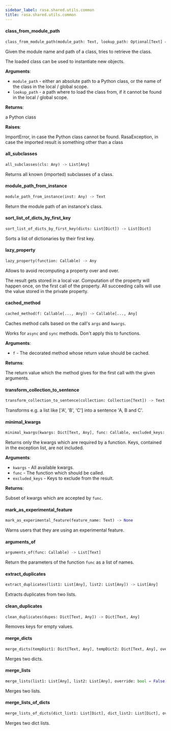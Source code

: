 ```yaml
---
sidebar_label: rasa.shared.utils.common
title: rasa.shared.utils.common
---
```

#### class\_from\_module\_path

```python
class_from_module_path(module_path: Text, lookup_path: Optional[Text] = None) -> Type
```

Given the module name and path of a class, tries to retrieve the class.

The loaded class can be used to instantiate new objects.

**Arguments**:

- `module_path` - either an absolute path to a Python class,
  or the name of the class in the local / global scope.
- `lookup_path` - a path where to load the class from, if it cannot
  be found in the local / global scope.
  

**Returns**:

  a Python class
  

**Raises**:

  ImportError, in case the Python class cannot be found.
  RasaException, in case the imported result is something other than a class

#### all\_subclasses

```python
all_subclasses(cls: Any) -> List[Any]
```

Returns all known (imported) subclasses of a class.

#### module\_path\_from\_instance

```python
module_path_from_instance(inst: Any) -> Text
```

Return the module path of an instance&#x27;s class.

#### sort\_list\_of\_dicts\_by\_first\_key

```python
sort_list_of_dicts_by_first_key(dicts: List[Dict]) -> List[Dict]
```

Sorts a list of dictionaries by their first key.

#### lazy\_property

```python
lazy_property(function: Callable) -> Any
```

Allows to avoid recomputing a property over and over.

The result gets stored in a local var. Computation of the property
will happen once, on the first call of the property. All
succeeding calls will use the value stored in the private property.

#### cached\_method

```python
cached_method(f: Callable[..., Any]) -> Callable[..., Any]
```

Caches method calls based on the call&#x27;s `args` and `kwargs`.

Works for `async` and `sync` methods. Don&#x27;t apply this to functions.

**Arguments**:

- `f` - The decorated method whose return value should be cached.
  

**Returns**:

  The return value which the method gives for the first call with the given
  arguments.

#### transform\_collection\_to\_sentence

```python
transform_collection_to_sentence(collection: Collection[Text]) -> Text
```

Transforms e.g. a list like [&#x27;A&#x27;, &#x27;B&#x27;, &#x27;C&#x27;] into a sentence &#x27;A, B and C&#x27;.

#### minimal\_kwargs

```python
minimal_kwargs(kwargs: Dict[Text, Any], func: Callable, excluded_keys: Optional[List] = None) -> Dict[Text, Any]
```

Returns only the kwargs which are required by a function. Keys, contained in
the exception list, are not included.

**Arguments**:

- `kwargs` - All available kwargs.
- `func` - The function which should be called.
- `excluded_keys` - Keys to exclude from the result.
  

**Returns**:

  Subset of kwargs which are accepted by `func`.

#### mark\_as\_experimental\_feature

```python
mark_as_experimental_feature(feature_name: Text) -> None
```

Warns users that they are using an experimental feature.

#### arguments\_of

```python
arguments_of(func: Callable) -> List[Text]
```

Return the parameters of the function `func` as a list of names.

#### extract\_duplicates

```python
extract_duplicates(list1: List[Any], list2: List[Any]) -> List[Any]
```

Extracts duplicates from two lists.

#### clean\_duplicates

```python
clean_duplicates(dupes: Dict[Text, Any]) -> Dict[Text, Any]
```

Removes keys for empty values.

#### merge\_dicts

```python
merge_dicts(tempDict1: Dict[Text, Any], tempDict2: Dict[Text, Any], override_existing_values: bool = False) -> Dict[Text, Any]
```

Merges two dicts.

#### merge\_lists

```python
merge_lists(list1: List[Any], list2: List[Any], override: bool = False) -> List[Any]
```

Merges two lists.

#### merge\_lists\_of\_dicts

```python
merge_lists_of_dicts(dict_list1: List[Dict], dict_list2: List[Dict], override_existing_values: bool = False) -> List[Dict]
```

Merges two dict lists.

